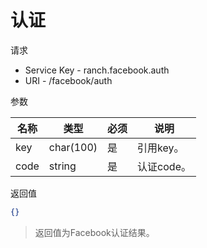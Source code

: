 # 认证

请求
- Service Key - ranch.facebook.auth
- URI - /facebook/auth

参数

|名称|类型|必须|说明|
|---|---|---|---|
|key|char(100)|是|引用key。|
|code|string|是|认证code。|

返回值
```json
{}
```

> 返回值为Facebook认证结果。
